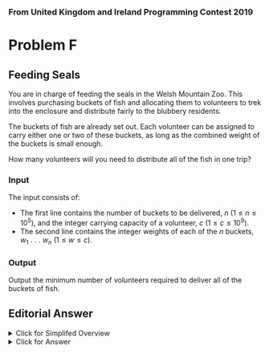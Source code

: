 ### From United Kingdom and Ireland Programming Contest 2019

# Problem F

## Feeding Seals

You are in charge of feeding the seals in the Welsh Mountain Zoo. This involves purchasing buckets of fish and allocating them to volunteers to trek into the enclosure and distribute fairly to the blubbery residents.

The buckets of fish are already set out. Each volunteer can be assigned to carry either one or two of these buckets, as long as the combined weight of the buckets is small enough.

How many volunteers will you need to distribute all of the fish in one trip?

### Input

The input consists of:
- The first line contains the number of buckets to be delivered, $n$ ($1 \leq n \leq 10^5$), and the integer carrying capacity of a volunteer, $c$ ($1 \leq c \leq 10^9$).
- The second line contains the integer weights of each of the $n$ buckets, $w_1$ . . . $w_n$ ($1 \leq w \leq c$).

### Output

Output the minimum number of volunteers required to deliver all of the buckets of fish.

## Editorial Answer

<details>
    <summary>Click for Simplifed Overview</summary>
    <ul>
        <li>
            We can give a person 2 buckets if their combined weight is less than or equal to some constant C.
            <ul>
                <li>But if we can’t do that, or don’t want to, we can give them just one bucket.</li>
            </ul>
        </li>
        <li>To carry N buckets of various weights, how many people do we need?</li>
    </ul>
</details>

<details>
    <summary>Click for Answer</summary>
    <b>Techniques</b>
    <ul>
        <li>Sorting</li>
        <li>Two pointers</li>
    </ul>
    <b>Algorithm</b>
    <ul>
        <li>
            This is a class of problem called “two pointers”. If we sort all of the weights, we can solve it with a kind of recursive argument:
            <ul>
                <li>If anything is going to be paired up, it makes sense to use the smallest item as part of a pair.</li>
                <li>
                    We should also use as big an item as possible with the smallest item.
                    <ul>
                        <li>If this can be the largest item, that’s the best option. We throw both the start and end of the array away.</li>
                        <li>Otherwise, we can never pair the largest item, so we throw it away.</li>
                    </ul>
                </li>
                <li>Use two pointers into the ends of the array (or a deque) to implement this efficiently.</li>
            </ul>
        </li>
    </ul>
</details>